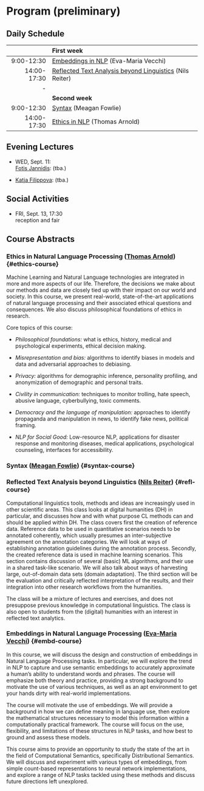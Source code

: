 
# Program (preliminary) 

## Daily Schedule

| | First week
|---:|:---
| 9:00-12:30 | [Embeddings in NLP](#embd-course) (Eva-Maria Vecchi) 
| 14:00-17:30 | [Reflected Text Analysis beyond Linguistics](#refl-course) (Nils Reiter) 
|-
| | **Second week**
| 9:00-12:30 | [Syntax](#syntax-course) (Meagan Fowlie) 
| 14:00-17:30 | [Ethics in NLP](#ethics-course) (Thomas Arnold) 


## Evening Lectures

+ WED, Sept. 11:   
  [Fotis Jannidis](http://www.jannidis.de/): (tba.)

+ [Katja Filippova](https://sites.google.com/site/katjaf/): (tba.)


## Social Activities

+ FRI, Sept. 13, 17:30   
  reception and fair


## Course Abstracts

### Ethics in Natural Language Processing ([Thomas Arnold](https://www.informatik.tu-darmstadt.de/ukp/ukp_home/staff_ukp/detailseite_mitarbeiter_1_53376.en.jsp)) {#ethics-course}

Machine Learning and Natural Language technologies are integrated
in more and more aspects of our life. Therefore, the decisions we
make about our methods and data are closely tied up with their
impact on our world and society. In this course, we present
real-world, state-of-the-art applications of natural language
processing and their associated ethical questions and
consequences. We also discuss philosophical foundations of ethics
in research. 

Core topics of this course:

- *Philosophical foundations:* what is ethics, history, medical and
  psychological experiments, ethical decision making.
  
- *Misrepresentation and bias:* algorithms to identify biases in models
  and data and adversarial approaches to debiasing.
  
- *Privacy:* algorithms for demographic inference, personality
  profiling, and anonymization of demographic and personal traits.
  
- *Civility in communication:* techniques to monitor trolling, hate
  speech, abusive language, cyberbullying, toxic comments.
  
- *Democracy and the language of manipulation:* approaches to identify
  propaganda and manipulation in news, to identify fake news,
  political framing.
  
- *NLP for Social Good:* Low-resource NLP, applications for disaster
  response and monitoring diseases, medical applications,
  psychological counseling, interfaces for accessibility.


### Syntax ([Meagan Fowlie](https://meaghanfowlie.com/)) {#syntax-course}



### Reflected Text Analysis beyond Linguistics ([Nils Reiter](http://www.ims.uni-stuttgart.de/institut/mitarbeiter/reiterns/)) {#refl-course}

Computational linguistics tools, methods and ideas are
increasingly used in other scientific areas. This class looks at
digital humanities (DH) in particular, and discusses how and with
what purpose CL methods can and should be applied within DH. The
class covers first the creation of reference data. Reference data
to be used in quantitative scenarios needs to be annotated
coherently, which usually presumes an inter-subjective agreement
on the annotation categories. We will look at ways of
establishing annotation guidelines during the annotation
process. Secondly, the created reference data is used in machine
learning scenarios. This section contains discussion of
several (basic) ML algorithms, and their use in a shared
task-like scenario. We will also talk about ways of harvesting
large, out-of-domain data sets (domain adaptation). The third
section will be the evaluation and critically reflected
interpretation of the results, and their integration into other
research workflows from the humanities.

The class will be a mixture of lectures and exercises, and does
not presuppose previous knowledge in computational
linguistics. The class is also open to students from
the (digital) humanities with an interest in reflected text
analytics.


### Embeddings in Natural Language Processing ([Eva-Maria Vecchi](https://www.vecchi.com/eva/)) {#embd-course}

In this course, we will discuss the design and construction of
embeddings in Natural Language Processing tasks. In particular,
we will explore the trend in NLP to capture and use semantic
embeddings to accurately approximate a human’s ability to
understand words and phrases. The course will emphasize both
theory and practice, providing a strong background to motivate
the use of various techniques, as well as an apt environment to
get your hands dirty with real-world implementations.

The course will motivate the use of embeddings. We will provide a
background in how we can define meaning in language use, then
explore the mathematical structures necessary to model this
information within a computationally practical framework. The
course will focus on the use, flexibility, and limitations of
these structures in NLP tasks, and how best to ground and assess
these models.

This course aims to provide an opportunity to study the state of
the art in the field of Computational Semantics, specifically
Distributional Semantics. We will discuss and experiment with
various types of embeddings, from simple count-based
representations to neural network implementations, and explore a
range of NLP tasks tackled using these methods and discuss future
directions left unexplored.

